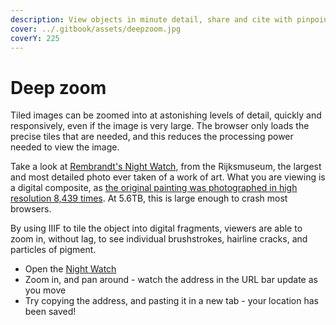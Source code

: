 ```yaml
---
description: View objects in minute detail, share and cite with pinpoint accuracy
cover: ../.gitbook/assets/deepzoom.jpg
coverY: 225
---
```


# Deep zoom

Tiled images can be zoomed into at astonishing levels of detail, quickly and responsively, even if the image is very large. The browser only loads the precise tiles that are needed, and this reduces the processing power needed to view the image.

Take a look at [Rembrandt's Night Watch](https://hyper-resolution.org/view.html?pointer=0.329,0.001\&i=Rijksmuseum/SK-C-5/SK-C-5\_VIS\_20-um\_2019-12-21), from the Rijksmuseum, the largest and most detailed photo ever taken of a work of art. What you are viewing is a digital composite, as [the original painting was photographed in high resolution 8,439 times](https://www.rijksmuseum.nl/en/stories/operation-night-watch/story/ultra-high-resolution-image-of-the-night-watch). At 5.6TB, this is large enough to crash most browsers.&#x20;

By using IIIF to tile the object into digital fragments, viewers are able to zoom in, without lag, to see individual brushstrokes, hairline cracks, and particles of pigment.&#x20;

* Open the [Night Watch](https://hyper-resolution.org/view.html?pointer=0.329,0.001\&i=Rijksmuseum/SK-C-5/SK-C-5\_VIS\_20-um\_2019-12-21)
* Zoom in, and pan around - watch the address in the URL bar update as you move
* Try copying the address, and pasting it in a new tab - your location has been saved!
